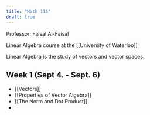 ```yaml
---
title: "Math 115"
draft: true
---
```


Professor: Faisal Al-Faisal

Linear Algebra course at the [[University of Waterloo]] 

Linear Algebra is the study of vectors and vector spaces. 
## Week 1 (Sept 4. - Sept. 6)

- [[Vectors]]
- [[Properties of Vector Algebra]]
- [[The Norm and Dot Product]]
- 